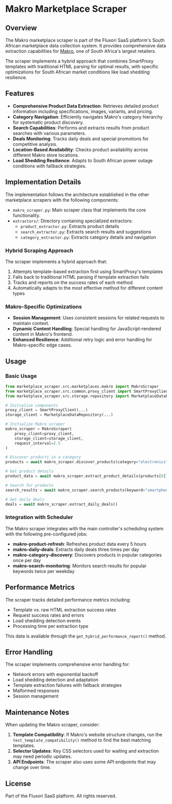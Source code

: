 # Makro Marketplace Scraper

## Overview

The Makro marketplace scraper is part of the Fluxori SaaS platform's South African marketplace data collection system. It provides comprehensive data extraction capabilities for [Makro](https://www.makro.co.za), one of South Africa's largest retailers.

The scraper implements a hybrid approach that combines SmartProxy templates with traditional HTML parsing for optimal results, with specific optimizations for South African market conditions like load shedding resilience.

## Features

- **Comprehensive Product Data Extraction**: Retrieves detailed product information including specifications, images, variants, and pricing.
- **Category Navigation**: Efficiently navigates Makro's category hierarchy for systematic product discovery.
- **Search Capabilities**: Performs and extracts results from product searches with various parameters.
- **Deals Monitoring**: Tracks daily deals and special promotions for competitive analysis.
- **Location-Based Availability**: Checks product availability across different Makro store locations.
- **Load Shedding Resilience**: Adapts to South African power outage conditions with fallback strategies.

## Implementation Details

The implementation follows the architecture established in the other marketplace scrapers with the following components:

- `makro_scraper.py`: Main scraper class that implements the core functionality.
- `extractors/`: Directory containing specialized extractors:
  - `product_extractor.py`: Extracts product details
  - `search_extractor.py`: Extracts search results and suggestions
  - `category_extractor.py`: Extracts category details and navigation

### Hybrid Scraping Approach

The scraper implements a hybrid approach that:

1. Attempts template-based extraction first using SmartProxy's templates
2. Falls back to traditional HTML parsing if template extraction fails
3. Tracks and reports on the success rates of each method
4. Automatically adapts to the most effective method for different content types

### Makro-Specific Optimizations

- **Session Management**: Uses consistent sessions for related requests to maintain context.
- **Dynamic Content Handling**: Special handling for JavaScript-rendered content in Makro's frontend.
- **Enhanced Resilience**: Additional retry logic and error handling for Makro-specific edge cases.

## Usage

### Basic Usage

```python
from marketplace_scraper.src.marketplaces.makro import MakroScraper
from marketplace_scraper.src.common.proxy_client import SmartProxyClient
from marketplace_scraper.src.storage.repository import MarketplaceDataRepository

# Initialize components
proxy_client = SmartProxyClient(...)
storage_client = MarketplaceDataRepository(...)

# Initialize Makro scraper
makro_scraper = MakroScraper(
    proxy_client=proxy_client,
    storage_client=storage_client,
    request_interval=2.5
)

# Discover products in a category
products = await makro_scraper.discover_products(category="electronics", limit=20)

# Get product details
product_data = await makro_scraper.extract_product_details(products[0])

# Search for products
search_results = await makro_scraper.search_products(keyword="smartphone", limit=10)

# Get daily deals
deals = await makro_scraper.extract_daily_deals()
```

### Integration with Scheduler

The Makro scraper integrates with the main controller's scheduling system with the following pre-configured jobs:

- **makro-product-refresh**: Refreshes product data every 5 hours
- **makro-daily-deals**: Extracts daily deals three times per day
- **makro-category-discovery**: Discovers products in popular categories once per day
- **makro-search-monitoring**: Monitors search results for popular keywords twice per weekday

## Performance Metrics

The scraper tracks detailed performance metrics including:

- Template vs. raw HTML extraction success rates
- Request success rates and errors
- Load shedding detection events
- Processing time per extraction type

This data is available through the `get_hybrid_performance_report()` method.

## Error Handling

The scraper implements comprehensive error handling for:

- Network errors with exponential backoff
- Load shedding detection and adaptation
- Template extraction failures with fallback strategies
- Malformed responses
- Session management

## Maintenance Notes

When updating the Makro scraper, consider:

1. **Template Compatibility**: If Makro's website structure changes, run the `test_template_compatibility()` method to find the best matching templates.
2. **Selector Updates**: Key CSS selectors used for waiting and extraction may need periodic updates.
3. **API Endpoints**: The scraper also uses some API endpoints that may change over time.

## License

Part of the Fluxori SaaS platform. All rights reserved.
